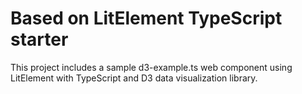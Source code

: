 # Based on LitElement TypeScript starter 

This project includes a sample d3-example.ts web component using LitElement with TypeScript and D3 data visualization library.
